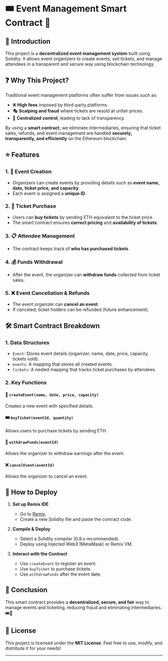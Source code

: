 # 🎟️ Event Management Smart Contract 🚀

## 📌 Introduction

This project is a **decentralized event management system** built using Solidity. It allows event organizers to create events, sell tickets, and manage attendees in a transparent and secure way using blockchain technology.

## ❓ Why This Project?

Traditional event management platforms often suffer from issues such as:

- ❌ **High fees** imposed by third-party platforms.
- 🎭 **Scalping and fraud** where tickets are resold at unfair prices.
- 🏢 **Centralized control**, leading to lack of transparency.

By using a **smart contract**, we eliminate intermediaries, ensuring that ticket sales, refunds, and event management are handled **securely, transparently, and efficiently** on the Ethereum blockchain.

## ⭐ Features

### 1. 🎫 **Event Creation**

- Organizers can create events by providing details such as **event name, date, ticket price, and capacity**.
- Each event is assigned a **unique ID**.

### 2. 🛒 **Ticket Purchase**

- Users can **buy tickets** by sending ETH equivalent to the ticket price.
- The smart contract ensures **correct pricing** and **availability of tickets**.

### 3. 📋 **Attendee Management**

- The contract keeps track of **who has purchased tickets**.

### 4. 💰 **Funds Withdrawal**

- After the event, the organizer can **withdraw funds** collected from ticket sales.

### 5. ❌ **Event Cancellation & Refunds**

- The event organizer can **cancel an event**.
- If canceled, ticket holders can be refunded (future enhancement).

## 🛠️ Smart Contract Breakdown

### 1. **Data Structures**

- `Event`: Stores event details (organizer, name, date, price, capacity, tickets sold).
- `events`: A mapping that stores all created events.
- `tickets`: A nested mapping that tracks ticket purchases by attendees.

### 2. **Key Functions**

#### 📌 `createEvent(name, date, price, capacity)`

Creates a new event with specified details.

#### 🎟️ `buyTicket(eventId, quantity)`

Allows users to purchase tickets by sending ETH.

#### 💸 `withdrawFunds(eventId)`

Allows the organizer to withdraw earnings after the event.

#### ❌ `cancelEvent(eventId)`

Allows the organizer to cancel an event.

## 🚀 How to Deploy

1. **Set up Remix IDE**

   - Go to [Remix](https://remix.ethereum.org/).
   - Create a new Solidity file and paste the contract code.

2. **Compile & Deploy**

   - Select a Solidity compiler (0.8.x recommended).
   - Deploy using Injected Web3 (MetaMask) or Remix VM.

3. **Interact with the Contract**
   - Use `createEvent` to register an event.
   - Use `buyTicket` to purchase tickets.
   - Use `withdrawFunds` after the event date.

## 🏁 Conclusion

This smart contract provides a **decentralized, secure, and fair** way to manage events and ticketing, reducing fraud and eliminating intermediaries. 🎟️🚀

## 📜 License

This project is licensed under the **MIT License**. Feel free to use, modify, and distribute it for your needs!

---


